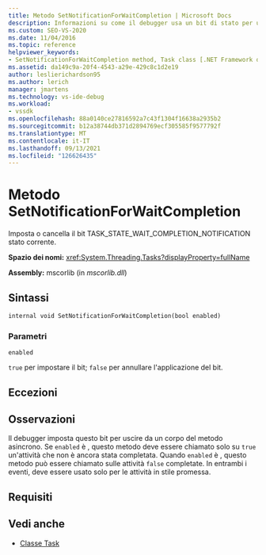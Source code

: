 ```yaml
---
title: Metodo SetNotificationForWaitCompletion | Microsoft Docs
description: Informazioni su come il debugger usa un bit di stato per uscire dal corpo di un metodo asincrono per le attività in stile promessa.
ms.custom: SEO-VS-2020
ms.date: 11/04/2016
ms.topic: reference
helpviewer_keywords:
- SetNotificationForWaitCompletion method, Task class [.NET Framework debug engines]
ms.assetid: da149c9a-20f4-4543-a29e-429c8c1d2e19
author: leslierichardson95
ms.author: lerich
manager: jmartens
ms.technology: vs-ide-debug
ms.workload:
- vssdk
ms.openlocfilehash: 88a0140ce27816592a7c43f1304f16638a2935b2
ms.sourcegitcommit: b12a38744db371d2894769ecf305585f9577792f
ms.translationtype: MT
ms.contentlocale: it-IT
ms.lasthandoff: 09/13/2021
ms.locfileid: "126626435"
---
```

# <a name="setnotificationforwaitcompletion-method"></a>Metodo SetNotificationForWaitCompletion
Imposta o cancella il bit TASK_STATE_WAIT_COMPLETION_NOTIFICATION stato corrente.

 **Spazio dei nomi:** <xref:System.Threading.Tasks?displayProperty=fullName>

 **Assembly:** mscorlib (in *mscorlib.dll*)

## <a name="syntax"></a>Sintassi

```vb
internal void SetNotificationForWaitCompletion(bool enabled)
```

### <a name="parameters"></a>Parametri
 `enabled`

 `true` per impostare il bit; `false` per annullare l'applicazione del bit.

## <a name="exceptions"></a>Eccezioni

## <a name="remarks"></a>Osservazioni
 Il debugger imposta questo bit per uscire da un corpo del metodo asincrono. Se `enabled` è , questo metodo deve essere chiamato solo su `true` un'attività che non è ancora stata completata. Quando `enabled` è , questo metodo può essere chiamato sulle attività `false` completate. In entrambi i eventi, deve essere usato solo per le attività in stile promessa.

## <a name="requirements"></a>Requisiti

## <a name="see-also"></a>Vedi anche
- [Classe Task](../../extensibility/debugger/task-class-internal-members.md)
